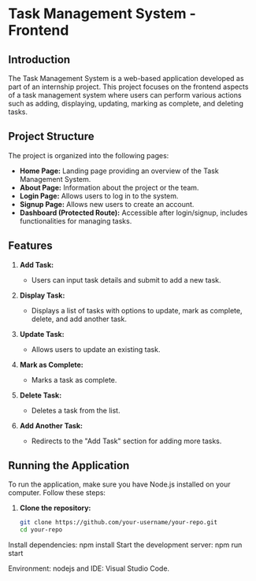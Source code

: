 
# Task Management System - Frontend

## Introduction
The Task Management System is a web-based application developed as part of an internship project. This project focuses on the frontend aspects of a task management system where users can perform various actions such as adding, displaying, updating, marking as complete, and deleting tasks.

## Project Structure
The project is organized into the following pages:
- **Home Page:** Landing page providing an overview of the Task Management System.
- **About Page:** Information about the project or the team.
- **Login Page:** Allows users to log in to the system.
- **Signup Page:** Allows new users to create an account.
- **Dashboard (Protected Route):** Accessible after login/signup, includes functionalities for managing tasks.

## Features
1. **Add Task:**
   - Users can input task details and submit to add a new task.

2. **Display Task:**
   - Displays a list of tasks with options to update, mark as complete, delete, and add another task.

3. **Update Task:**
   - Allows users to update an existing task.

4. **Mark as Complete:**
   - Marks a task as complete.

5. **Delete Task:**
   - Deletes a task from the list.

6. **Add Another Task:**
   - Redirects to the "Add Task" section for adding more tasks.

## Running the Application
To run the application, make sure you have Node.js installed on your computer. Follow these steps:

1. **Clone the repository:**
   ```bash
   git clone https://github.com/your-username/your-repo.git
   cd your-repo                                                                                                                                                                                                                    
Install dependencies:  npm install                                                                                                                                                                            Start the development server: npm run start


Environment: nodejs  and IDE: Visual Studio Code.
